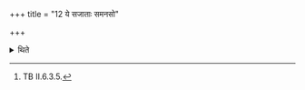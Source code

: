 +++
title = "12 ये सजाताः समनसो"

+++

<details><summary>थिते</summary>

12. With ye sajātāḥ...[^1] the sacrificer eats one of the remaining balls, or he does not eat.  

[^1]: TB II.6.3.5.
</details>
